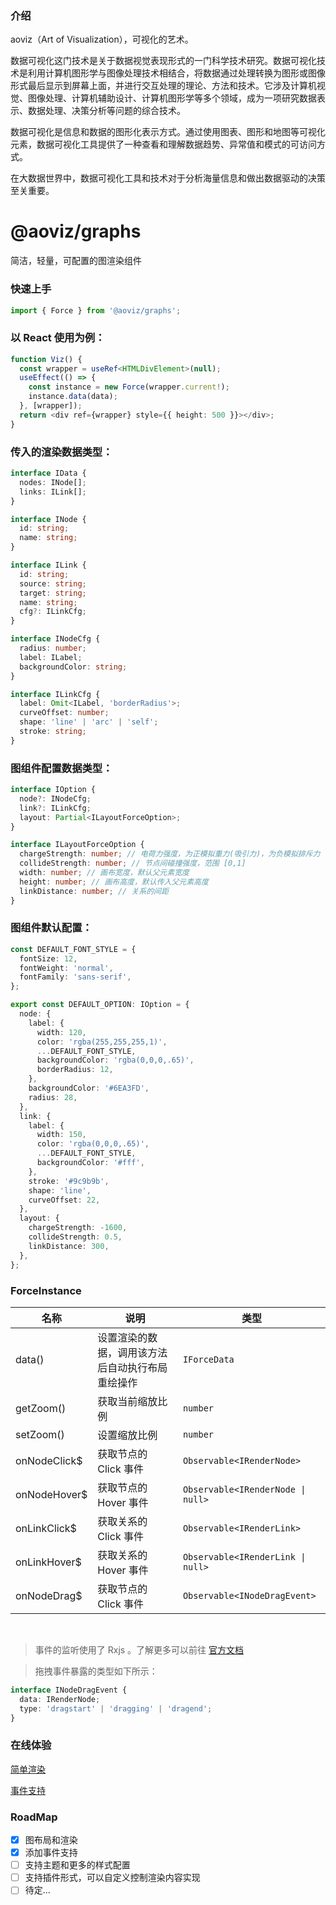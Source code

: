 ### 介绍

aoviz（Art of Visualization），可视化的艺术。

数据可视化这门技术是关于数据视觉表现形式的一门科学技术研究。数据可视化技术是利用计算机图形学与图像处理技术相结合，将数据通过处理转换为图形或图像形式最后显示到屏幕上面，并进行交互处理的理论、方法和技术。它涉及计算机视觉、图像处理、计算机辅助设计、计算机图形学等多个领域，成为一项研究数据表示、数据处理、决策分析等问题的综合技术。

数据可视化是信息和数据的图形化表示方式。通过使用图表、图形和地图等可视化元素，数据可视化工具提供了一种查看和理解数据趋势、异常值和模式的可访问方式。

在大数据世界中，数据可视化工具和技术对于分析海量信息和做出数据驱动的决策至关重要。


# @aoviz/graphs

简洁，轻量，可配置的图渲染组件


### 快速上手

```ts
import { Force } from '@aoviz/graphs';
```

### 以 React 使用为例：

```ts
function Viz() {
  const wrapper = useRef<HTMLDivElement>(null);
  useEffect(() => {
    const instance = new Force(wrapper.current!);
    instance.data(data);
  }, [wrapper]);
  return <div ref={wrapper} style={{ height: 500 }}></div>;
}
```

### 传入的渲染数据类型：

```ts
interface IData {
  nodes: INode[];
  links: ILink[];
}

interface INode {
  id: string;
  name: string;
}

interface ILink {
  id: string;
  source: string;
  target: string;
  name: string;
  cfg?: ILinkCfg;
}

interface INodeCfg {
  radius: number;
  label: ILabel;
  backgroundColor: string;
}

interface ILinkCfg {
  label: Omit<ILabel, 'borderRadius'>;
  curveOffset: number;
  shape: 'line' | 'arc' | 'self';
  stroke: string;
}
```

### 图组件配置数据类型：

```ts
interface IOption {
  node?: INodeCfg;
  link?: ILinkCfg;
  layout: Partial<ILayoutForceOption>;
}

interface ILayoutForceOption {
  chargeStrength: number; // 电荷力强度，为正模拟重力(吸引力)，为负模拟排斥力
  collideStrength: number; // 节点间碰撞强度，范围 [0,1]
  width: number; // 画布宽度，默认父元素宽度
  height: number; // 画布高度，默认传入父元素高度
  linkDistance: number; // 关系的间距
}
```

### 图组件默认配置：

```ts
const DEFAULT_FONT_STYLE = {
  fontSize: 12,
  fontWeight: 'normal',
  fontFamily: 'sans-serif',
};

export const DEFAULT_OPTION: IOption = {
  node: {
    label: {
      width: 120,
      color: 'rgba(255,255,255,1)',
      ...DEFAULT_FONT_STYLE,
      backgroundColor: 'rgba(0,0,0,.65)',
      borderRadius: 12,
    },
    backgroundColor: '#6EA3FD',
    radius: 28,
  },
  link: {
    label: {
      width: 150,
      color: 'rgba(0,0,0,.65)',
      ...DEFAULT_FONT_STYLE,
      backgroundColor: '#fff',
    },
    stroke: '#9c9b9b',
    shape: 'line',
    curveOffset: 22,
  },
  layout: {
    chargeStrength: -1600,
    collideStrength: 0.5,
    linkDistance: 300,
  },
};
```

### ForceInstance

| 名称         | 说明                                             | 类型                              |
| ------------ | ------------------------------------------------ | --------------------------------- |
| data()       | 设置渲染的数据，调用该方法后自动执行布局重绘操作 | `IForceData`                      |
| getZoom()    | 获取当前缩放比例                                 | `number`                          |
| setZoom()    | 设置缩放比例                                     | `number`                          |
| onNodeClick$ | 获取节点的 Click 事件                            | `Observable<IRenderNode>`         |
| onNodeHover$ | 获取节点的 Hover 事件                            | `Observable<IRenderNode \| null>` |
| onLinkClick$ | 获取关系的 Click 事件                            | `Observable<IRenderLink>`         |
| onLinkHover$ | 获取关系的 Hover 事件                            | `Observable<IRenderLink \| null>` |
| onNodeDrag$  | 获取节点的 Click 事件                            | `Observable<INodeDragEvent>`      |

<br/>

> 事件的监听使用了 Rxjs 。了解更多可以前往 [官方文档](https://rxjs.dev/)

> 拖拽事件暴露的类型如下所示：

```ts
interface INodeDragEvent {
  data: IRenderNode;
  type: 'dragstart' | 'dragging' | 'dragend';
}
```

### 在线体验

[简单渲染](https://codesandbox.io/s/sharp-matsumoto-t9wfsx?file=/src/App.js)

[事件支持](https://codesandbox.io/s/angry-wiles-wlvje6?file=/src/App.js:180-186)

### RoadMap

- [x] 图布局和渲染
- [x] 添加事件支持
- [ ] 支持主题和更多的样式配置
- [ ] 支持插件形式，可以自定义控制渲染内容实现
- [ ] 待定...
